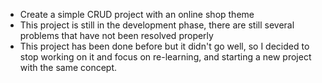 - Create a simple CRUD project with an online shop theme
- This project is still in the development phase, there are still several problems that have not been resolved properly
- This project has been done before but it didn't go well, so I decided to stop working on it and focus on re-learning, and starting a new project with the same concept.

